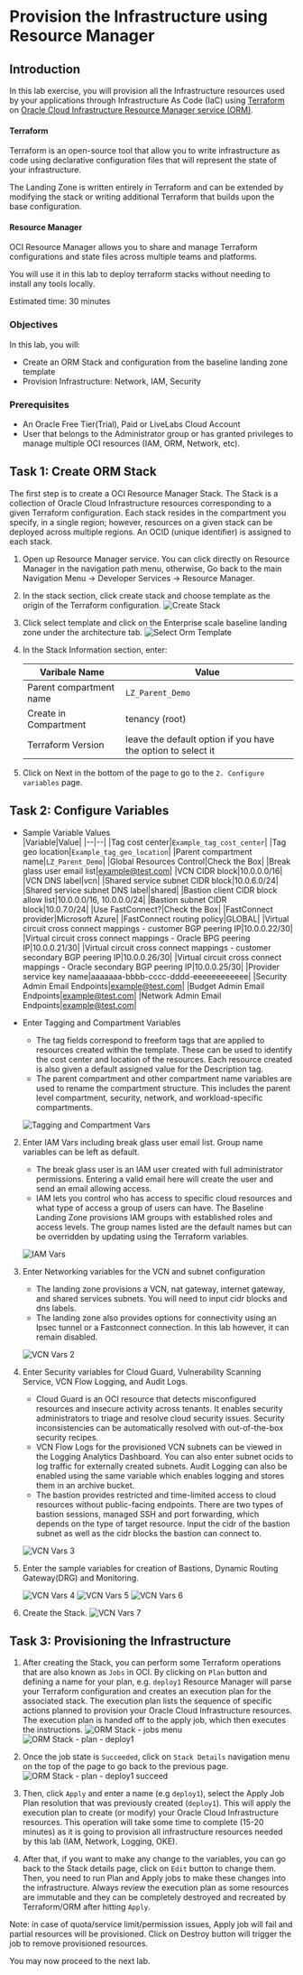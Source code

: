 # Provision the Infrastructure using Resource Manager

## Introduction

In this lab exercise, you will provision all the Infrastructure resources used by your applications through Infrastructure As Code (IaC) using [Terraform](https://www.terraform.io) on [Oracle Cloud Infrastructure Resource Manager service (ORM)](https://docs.oracle.com/en-us/iaas/Content/ResourceManager/Concepts/resourcemanager.htm).  

#### Terraform
Terraform is an open-source tool that allow you to write infrastructure as code using declarative configuration files that will represent the state of your infrastructure. 

The Landing Zone is written entirely in Terraform and can be extended by modifying the stack or writing additional Terraform that builds upon the base configuration.

#### Resource Manager
OCI Resource Manager allows you to share and manage Terraform configurations and state files across multiple teams and platforms. 

You will use it in this lab to deploy terraform stacks without needing to install any tools locally.

Estimated time: 30 minutes

### Objectives

In this lab, you will:

* Create an ORM Stack and configuration from the baseline landing zone template
* Provision Infrastructure: Network, IAM, Security

### Prerequisites

* An Oracle Free Tier(Trial), Paid or LiveLabs Cloud Account
* User that belongs to the Administrator group or has granted privileges to manage multiple OCI resources (IAM, ORM, Network, etc).


## Task 1: Create ORM Stack

The first step is to create a OCI Resource Manager Stack. The Stack is a collection of Oracle Cloud Infrastructure resources corresponding to a given Terraform configuration. Each stack resides in the compartment you specify, in a single region; however, resources on a given stack can be deployed across multiple regions. An OCID (unique identifier) is assigned to each stack.

1. Open up Resource Manager service. You can click directly on Resource Manager in the navigation path menu, otherwise, Go back to the main Navigation Menu -> Developer Services -> Resource Manager.

2. In the stack section, click create stack and choose template as the origin of the Terraform configuration.
    ![Create Stack](./images/create-stack.png)

3. Click select template and click on the Enterprise scale baseline landing zone under the architecture tab.
    ![Select Orm Template](./images/browse-orm-templates.png)

4. In the Stack Information section, enter:

    |Varibale Name|Value|
    |--|--|
    |Parent compartment name|`LZ_Parent_Demo`|
    |Create in Compartment| tenancy (root)|
    |Terraform Version| leave the default option if you have the option to select it|

5. Click on Next in the bottom of the page to go to the `2. Configure variables` page.

## Task 2: Configure Variables

* Sample Variable Values   
    |Variable|Value|
    |--|--|
    |Tag cost center|`Example_tag_cost_center`|
    |Tag geo location|`Example_tag_geo_location`|
    |Parent compartment name|`LZ_Parent_Demo`|
    |Global Resources Control|Check the Box|
    |Break glass user email list|example@test.com|
    |VCN CIDR block|10.0.0.0/16|
    |VCN DNS label|vcn|
    |Shared service subnet CIDR block|10.0.6.0/24|
    |Shared service subnet DNS label|shared|
    |Bastion client CIDR block allow list|10.0.0.0/16, 10.0.0.0/24|
    |Bastion subnet CIDR block|10.0.7.0/24|
    |Use FastConnect?|Check the Box|
    |FastConnect provider|Microsoft Azure|
    |FastConnect routing policy|GLOBAL|
    |Virtual circuit cross connect mappings - customer BGP peering IP|10.0.0.22/30|
    |Virtual circuit cross connect mappings - Oracle BPG peering IP|10.0.0.21/30|
    |Virtual circuit cross connect mappings - customer secondary BGP peering IP|10.0.0.26/30|
    |Virtual circuit cross connect mappings - Oracle secondary BGP peering IP|10.0.0.25/30|
    |Provider service key name|aaaaaaa-bbbb-cccc-dddd-eeeeeeeeeeee|
    |Security Admin Email Endpoints|example@test.com|
    |Budget Admin Email Endpoints|example@test.com|
    |Network Admin Email Endpoints|example@test.com|
    
* Enter Tagging and Compartment Variables

    * The tag fields correspond to freeform tags that are applied to resources created within the template. These can be used to identify the cost center and location of the resources. Each resource created is also given a default assigned value for the Description tag.
    * The parent compartment and other compartment name variables are used to rename the compartment structure. This includes the parent level compartment, security, network, and workload-specific compartments.

    ![Tagging and Compartment Vars](./images/variables-tagging-compartment.png)

2. Enter IAM Vars including break glass user email list. Group name variables can be left as default.

    * The break glass user is an IAM user created with full administrator permissions. Entering a valid email here will create the user and send an email allowing access.
    * IAM lets you control who has access to specific cloud resources and what type of access a group of users can have. The Baseline Landing Zone provisions IAM groups with established roles and access levels. The group names listed are the default names but can be overridden by updating using the Terraform variables. 

    ![IAM Vars](./images/variables-iam.png)

3. Enter Networking variables for the VCN and subnet configuration

    * The landing zone provisions a VCN, nat gateway, internet gateway, and shared services subnets. You will need to input cidr blocks and dns labels.
    * The landing zone also provides options for connectivity using an Ipsec tunnel or a Fastconnect connection. In this lab however, it can remain disabled.

    ![VCN Vars 2](./images/LZ_Stack_Variable_2.png)

4. Enter Security variables for Cloud Guard, Vulnerability Scanning Service, VCN Flow Logging, and Audit Logs.

    * Cloud Guard is an OCI resource that detects misconfigured resources and insecure activity across tenants. It enables security administrators to triage and resolve cloud security issues. Security inconsistencies can be automatically resolved with out-of-the-box security recipes.
    * VCN Flow Logs for the provisioned VCN subnets can be viewed in the Logging Analytics Dashboard. You can also enter subnet ocids to log traffic for externally created subnets. Audit Logging can also be enabled using the same variable which enables logging and stores them in an archive bucket.
    * The bastion provides restricted and time-limited access to cloud resources without public-facing endpoints. There are two types of bastion sessions, managed SSH and port forwarding, which depends on the type of target resource. Input the cidr of the bastion subnet as well as the cidr blocks the bastion can connect to.

    ![VCN Vars 3](./images/LZ_Stack_Variable_3.png)

5. Enter the sample variables for creation of Bastions, Dynamic Routing Gateway(DRG) and Monitoring. 

    ![VCN Vars 4](./images/LZ_Stack_Variable_4.png)
    ![VCN Vars 5](./images/LZ_Stack_Variable_5.png)
    ![VCN Vars 6](./images/LZ_Stack_Variable_6.png)
    

6. Create the Stack.
    ![VCN Vars 7](./images/LZ_Stack_Variable_7.png)
    

## Task 3: Provisioning the Infrastructure

1. After creating the Stack, you can perform some Terraform operations that are also known as `Jobs` in OCI. By clicking on `Plan` button and defining a name for your plan, e.g. `deploy1` Resource Manager will parse your Terraform configuration and creates an execution plan for the associated stack. The execution plan lists the sequence of specific actions planned to provision your Oracle Cloud Infrastructure resources. The execution plan is handed off to the apply job, which then executes the instructions.
    ![ORM Stack - jobs menu](./images/oci-orm-jobs-menu.png)
    ![ORM Stack - plan - deploy1](./images/oci-orm-plan-deploy1.png)


2. Once the job state is `Succeeded`, click on `Stack Details` navigation menu on the top of the page to go back to the previous page. 
    ![ORM Stack - plan - deploy1 succeed](./images/oci-orm-plan-deploy1-succeed.png)


3. Then, click `Apply` and enter a name (e.g `deploy1`), select the Apply Job Plan resolution that was previously created (`deploy1`). This will apply the execution plan to create (or modify) your Oracle Cloud Infrastructure resources. This operation will take some time to complete (15-20 minutes) as it is going to provision all infrastructure resources needed by this lab (IAM, Network, Logging, OKE).

4. After that, if you want to make any change to the variables, you can go back to the Stack details page, click on `Edit` button to change them. Then, you need to run Plan and Apply jobs to make these changes into the infrastructure. Always review the execution plan as some resources are immutable and they can be completely destroyed and recreated by Terraform/ORM after hitting `Apply`.

Note: in case of quota/service limit/permission issues, Apply job will fail and partial resources will be provisioned. Click on Destroy button will trigger the job to remove provisioned resources. 

You may now proceed to the next lab.

<!-- ## Acknowledgements -->

<!-- * **Author** - Lucas Gomes
* **Contributors** -  Jonathan Schreiber, Rishi Johari, Tim Graves
* **Last Updated By/Date** - Lucas Gomes, July 2021 -->
